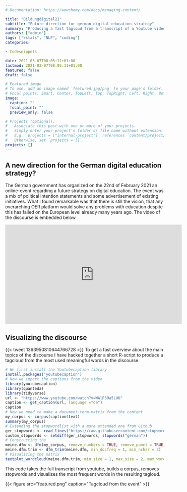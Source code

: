 ```yaml
---
# Documentation: https://wowchemy.com/docs/managing-content/

title: "Bildungdigital21"
subtitle: "Future direction for german digital education strategy"
summary: "Producing a fast tagloud from a transcript of a Youtube video"
authors: ["admin"]
tags: ["rstats", "NLP", "coding"]
categories: 

- Codesnippets

date: 2021-03-07T08:05:11+01:00
lastmod: 2021-03-07T08:05:11+01:00
featured: false
draft: false

# Featured image
# To use, add an image named `featured.jpg/png` to your page's folder.
# Focal points: Smart, Center, TopLeft, Top, TopRight, Left, Right, BottomLeft, Bottom, BottomRight.
image:
  caption: ""
  focal_point: ""
  preview_only: false

# Projects (optional).
#   Associate this post with one or more of your projects.
#   Simply enter your project's folder or file name without extension.
#   E.g. `projects = ["internal-project"]` references `content/project/deep-learning/index.md`.
#   Otherwise, set `projects = []`.
projects: []
---
```


## A new direction for the German digital education strategy?

The German government has organized on the 22nd of February 2021 an online-event regarding a future strategy on digital education. The event was a mix of political intention statements and some advertisement of existing initiatives. What I found remarkable was that there is still the vision, that any overarching OER platform would solve any problems with education despite this has failed on the European level already many years ago. The video of the discourse is embedded below.

<iframe width="560" height="315" src="https://www.youtube.com/embed/WAlP39a5LUU" frameborder="0" allow="accelerometer; autoplay; clipboard-write; encrypted-media; gyroscope; picture-in-picture" allowfullscreen></iframe>

## Visualizing the discourse
{{< tweet 1363950810644766728 >}}
To get a fast overview about the main topics of the discourse I have hacked together a short R-script to produce a tagcloud from the most used meaningful words in the discourse.

```R
# We first install the Youtubecaption library
install.packages('youtubecaption')
# Now we import the captions from the video
library(youtubecaption)
library(quanteda)
library(tidyverse)
url <- "https://www.youtube.com/watch?v=WAlP39a5LUU"
caption <- get_caption(url, language ="de")
caption
# Now we need to make a document-term-matrix from the content 
my_corpus <- corpus(caption$text)
summary(my_corpus)
# Extending the stopwordlist with a more extended one from Github
ger_stopwords <- read_lines("https://raw.githubusercontent.com/stopwords-iso/stopwords-de/master/stopwords-de.txt")
custom_stopwords <- setdiff(ger_stopwords, stopwords("german"))
# Constructing the 
meine.dfm <- dfm(my_corpus, remove_numbers = TRUE, remove_punct = TRUE, remove = c(stopwords("german"), custom_stopwords))
meine.dfm.trim <- dfm_trim(meine.dfm, min_docfreq = 1, min_nchar = 3)
# Visualizing the matrix
textplot_wordcloud(meine.dfm.trim, min_size = 1, max_size = 2, max_words = 100)
```
This code takes the full transcript from youtube, builds a corpus, removes stopwords and visualizes the most frequent words in the resulting tagloud.

{{< figure src="featured.png" caption="Tagcloud from the event" >}}